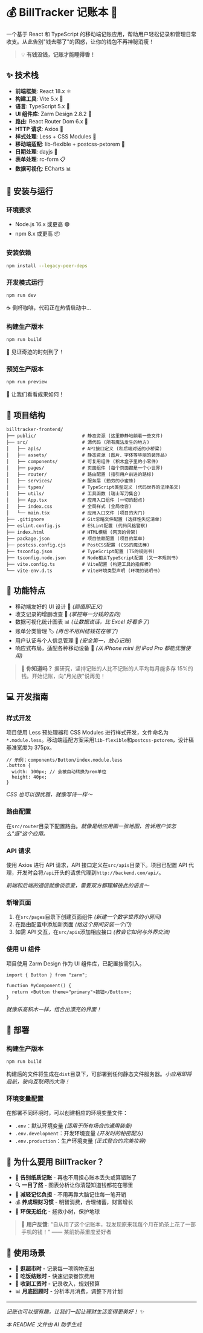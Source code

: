 # 💰 BillTracker 记账本 💸

一个基于 React 和 TypeScript 的移动端记账应用，帮助用户轻松记录和管理日常收支。从此告别"钱去哪了"的困惑，让你的钱包不再神秘消瘦！

> 💡 **有钱没钱，记账才能睡得香！**

## ✨ 技术栈

- **前端框架**: React 18.x ⚛️
- **构建工具**: Vite 5.x 🚀
- **语言**: TypeScript 5.x 📝
- **UI 组件库**: Zarm Design 2.8.2 🎨
- **路由**: React Router Dom 6.x 🧭
- **HTTP 请求**: Axios 📡
- **样式处理**: Less + CSS Modules 💅
- **移动端适配**: lib-flexible + postcss-pxtorem 📱
- **日期处理**: dayjs 📅
- **表单处理**: rc-form 📋
- **数据可视化**: ECharts 📊

## 🚀 安装与运行

### 环境要求

- Node.js 16.x 或更高 🟢
- npm 8.x 或更高 📦

### 安装依赖

```bash
npm install --legacy-peer-deps
```

### 开发模式运行

```bash
npm run dev
```

☕ 倒杯咖啡，代码正在热情启动中...

### 构建生产版本

```bash
npm run build
```

🔨 见证奇迹的时刻到了！

### 预览生产版本

```bash
npm run preview
```

👀 让我们看看成果如何！

## 📂 项目结构

```
billtracker-frontend/
├── public/                 # 静态资源 (这里静静地躺着一些文件)
├── src/                    # 源代码 (所有魔法发生的地方)
│   ├── apis/               # API接口定义 (和后端对话的小桥梁)
│   ├── assets/             # 静态资源 (图片、字体等华丽的装饰品)
│   ├── components/         # 可复用组件 (积木盒子里的小零件)
│   ├── pages/              # 页面组件 (每个页面都是一个小世界)
│   ├── router/             # 路由配置 (指引用户前进的路标)
│   ├── services/           # 服务层 (勤劳的小蜜蜂)
│   ├── types/              # TypeScript类型定义 (代码世界的法律条文)
│   ├── utils/              # 工具函数 (瑞士军刀集合)
│   ├── App.tsx             # 应用入口组件 (一切的起点)
│   ├── index.css           # 全局样式 (全局妆容)
│   └── main.tsx            # 应用入口文件 (项目的大门)
├── .gitignore              # Git忽略文件配置 (选择性失忆清单)
├── eslint.config.js        # ESLint配置 (代码风格警察)
├── index.html              # HTML模板 (网页的骨架)
├── package.json            # 项目依赖配置 (项目的菜单)
├── postcss.config.cjs      # PostCSS配置 (CSS的魔法棒)
├── tsconfig.json           # TypeScript配置 (TS的规则书)
├── tsconfig.node.json      # Node相关TypeScript配置 (又一本规则书)
├── vite.config.ts          # Vite配置 (构建工具的指挥棒)
└── vite-env.d.ts           # Vite环境类型声明 (环境的说明书)
```

## 🌟 功能特点

- 移动端友好的 UI 设计 📱 _(颜值即正义)_
- 收支记录的增删改查 💼 _(掌控每一分钱的去向)_
- 数据可视化统计图表 📊 _(让数据说话，比 Excel 好看多了)_
- 账单分类管理 🏷️ _(再也不用纠结钱花在哪了)_
- 用户认证与个人信息管理 🔐 _(安全第一，放心记账)_
- 响应式布局，适配各种移动设备 📲 _(从 iPhone mini 到 iPad Pro 都能优雅使用)_

> 🤔 **你知道吗？** 据研究，坚持记账的人比不记账的人平均每月能多存 15%的钱。开始记账，向"月光族"说再见！

## 💻 开发指南

### 样式开发

项目使用 Less 预处理器和 CSS Modules 进行样式开发，文件命名为`*.module.less`。移动端适配方案采用`lib-flexible`和`postcss-pxtorem`，设计稿基准宽度为 375px。

```less
// 示例：components/Button/index.module.less
.button {
  width: 100px; // 会被自动转换为rem单位
  height: 40px;
}
```

_CSS 也可以很优雅，就像写诗一样～_

### 路由配置

在`src/router`目录下配置路由。_就像是给应用画一张地图，告诉用户该怎么"逛"这个应用。_

### API 请求

使用 Axios 进行 API 请求，API 接口定义在`src/apis`目录下。项目已配置 API 代理，开发时会将`/api`开头的请求代理到`http://backend.com/api/`。

_前端和后端的通信就像谈恋爱，需要双方都理解彼此的语言～_

### 新增页面

1. 在`src/pages`目录下创建页面组件 _(新建一个数字世界的小房间)_
2. 在路由配置中添加新页面 _(给这个房间安装一个门)_
3. 如需 API 交互，在`src/apis`添加相应接口 _(教会它如何与外界交流)_

### 使用 UI 组件

项目使用 Zarm Design 作为 UI 组件库，已配置按需引入。

```tsx
import { Button } from "zarm";

function MyComponent() {
  return <Button theme="primary">按钮</Button>;
}
```

_就像乐高积木一样，组合出漂亮的界面！_

## 🚢 部署

### 构建生产版本

```bash
npm run build
```

构建后的文件将生成在`dist`目录下，可部署到任何静态文件服务器。_小应用即将启航，驶向互联网的大海！_

### 环境变量配置

在部署不同环境时，可以创建相应的环境变量文件：

- `.env`：默认环境变量 _(适用于所有场合的通用装备)_
- `.env.development`：开发环境变量 _(开发时的秘密配方)_
- `.env.production`：生产环境变量 _(正式登台的完美妆容)_

## 🌈 为什么要用 BillTracker？

- 👋 **告别纸质记账** - 再也不用担心账本丢失或算错账了
- 🔍 **一目了然** - 图表分析让你清楚知道钱都花在哪里
- 🧠 **减轻记忆负担** - 不用再靠大脑记住每一笔开销
- 💰 **养成理财习惯** - 明智消费，合理储蓄，财富增长
- 🌱 **环保无纸化** - 拯救小树，保护地球

> 💬 **用户反馈**: "自从用了这个记账本，我发现原来我每个月在奶茶上花了一部手机的钱！" —— 某前奶茶重度爱好者

## 📱 使用场景

- 🛒 **逛超市时** - 记录每一项购物支出
- 🍜 **吃饭结账时** - 快速记录餐饮费用
- 💼 **收到工资时** - 记录收入，规划预算
- 📊 **月底回顾时** - 分析本月消费，调整下月计划

---

_记账也可以很有趣，让我们一起让理财生活变得更美好！_ ✨

_本 README 文件由 AI 助手生成_
